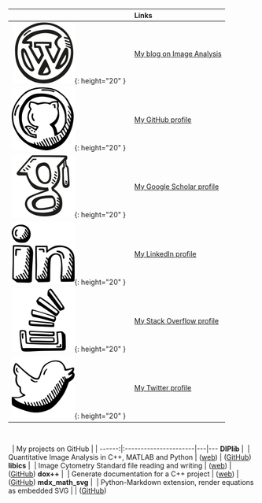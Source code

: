 &nbsp; | Links
------:|:-------
![](wordpress.svg){: height="20" }&nbsp;      | [My blog on Image Analysis](https://www.crisluengo.net)
![](github.svg){: height="20" }&nbsp;         | [My GitHub profile](https://github.com/crisluengo)
![](google_scholar.svg){: height="20" }&nbsp; | [My Google Scholar profile](http://scholar.google.com/citations?user=SM3nQwYAAAAJ&hl=en)
![](linkedin.svg){: height="20" }&nbsp;       | [My LinkedIn profile](https://www.linkedin.com/in/crisluengo)
![](stack_overflow.svg){: height="20" }&nbsp; | [My Stack Overflow profile](https://stackoverflow.com/users/7328782/cris-luengo)
![](twitter.svg){: height="20" }&nbsp;        | [My Twitter profile](https://twitter.com/TheDIPlibGuy)

&nbsp;

&nbsp; | My projects on GitHub |   |
------:|:----------------------|---|---
**DIPlib**&nbsp;\|&nbsp;         | Quantitative Image Analysis in C++, MATLAB and Python | ([web](https://diplib.org)) | ([GitHub](https://github.com/DIPlib/diplib))
**libics**&nbsp;\|&nbsp;         | Image Cytometry Standard file reading and writing | ([web](https://svi-opensource.github.io/libics/)) | ([GitHub](https://github.com/svi-opensource/libics))
**dox++**&nbsp;\|&nbsp;          | Generate documentation for a C++ project | ([web](https://crisluengo.github.io/doxpp/)) | ([GitHub](https://github.com/crisluengo/doxpp))
**mdx\_math\_svg**&nbsp;\|&nbsp; | Python-Markdown extension, render equations as embedded SVG | | ([GitHub](https://github.com/crisluengo/mdx_math_svg))
